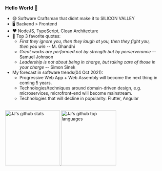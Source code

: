### Hello World 👋

- 😄 Software Craftsman that didnt make it to SILICON VALLEY
- 🖥️ Backend > Frontend
- ❤️ NodeJS, TypeScript, Clean Architecture
- 📜 Top 3 favorite quotes:
  - _First they  ignore you, then they laugh at you, then they fight you, then you win_ -- M. Ghandhi
  - _Great works are performed not by strength but by perserverance_ -- Samuel Johnson
  - _Leadership is not about being in charge, but taking care of those in your charge_ -- Simon Sinek   
- My forecast in software trends(04 Oct 2021):
  - Progressive Web App + Web Assembly will become the next thing in coming 5 years.
  - Technologies/techniques around domain-driven design, e.g. microservices, microfront-end will become mainstream.
  - Technologies that will decline in popularity: Flutter, Angular

<br />

<a href="https://github.com/jjteoh-pingspace">
  <img height="180em" src="https://github-readme-stats.vercel.app/api?username=jjteoh-pingspace&show_icons=true&theme=tokyonight&count_private=true" alt="JJ's github stats" />
  <img height="180em" src="https://github-readme-stats.vercel.app/api/top-langs/?username=jjteoh-pingspace&theme=tokyonight&layout=compact" alt="JJ's github top languages" />
</a>
